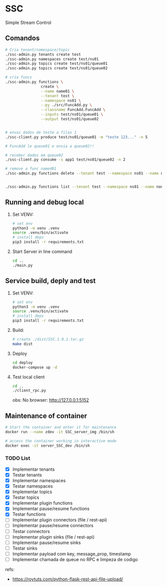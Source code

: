 # SSC
Simple Stream Control

## Comandos 
```bash
# Cria tenant/namespace/topic 
./ssc-admin.py tenants create test
./ssc-admin.py namespaces create test/ns01
./ssc-admin.py topics create test/ns01/queue01
./ssc-admin.py topics create test/ns01/queue02

# cria funcs
./ssc-admin.py functions \
                create \
                --name name01 \
                --tenant test \
                --namespace ns01 \
                --py ./src/FuncAdd.py \
                --classname FuncAdd.FuncAdd \
                --inputs test/ns01/queue01 \
                --output test/ns01/queue02


# envai dados de teste a filas 1
./ssc-client.py produce test/ns01/queue01 -m "teste 123..." -n 5

# FuncAdd le queue01 e envia a queue02!!

# receber dados em queue02
./ssc-client.py consume -s app1 test/ns01/queue02 -n 2

# remove a func named01
./ssc-admin.py functions delete --tenant test --namespace ns01 --name name01


./ssc-admin.py functions list --tenant test --namespace ns01 --name none
```



## Running and debug local
1. Set VENV:
    ```bash
    # set env
    python3 -m venv .venv
    source .venv/bin/activate
    # install deps
    pip3 install -r requirements.txt
    ```

2. Start Server in line command
    ```bash
    cd ..
    ./main.py
    ```

## Service build, deply and test
1. Set VENV:
    ```bash
    # set env
    python3 -m venv .venv
    source .venv/bin/activate
    # install deps
    pip3 install -r requirements.txt
    ```

2. Build:
    ```bash
    # create ./dist/SSC.1.0.1.tar.gz
    make dist
    ```

3. Deploy
    ```bash
    cd deploy
    docker-compose up -d
    ```

4. Test local client
    ```bash
    cd ..
    ./client_rpc.py
    ```
    obs: No browser: http://127.0.0.1:5152 

## Maintenance of container
```bash
# Start the container and enter it for maintenance
docker run --name zdev -it SSC_server_img /bin/sh

# access the container working in interactive mode
docker exec -it server_SSC_dev /bin/sh
```

### TODO List
- [x] Implementar tenants
- [x] Testar tenants
- [x] Implementar namespaces
- [x] Testar namespaces
- [x] Implementar topics
- [x] Testar topics
- [x] Implementar plugin functions
- [x] Implementar pause/resume functions
- [x] Testar functions
- [ ] Implementar plugin connectors (file / rest-api)
- [ ] Implementar pause/resume connectors
- [ ] Testar connectors
- [ ] Implementar plugin sinks (file / rest-api)
- [ ] Implementar pause/resume sinks
- [ ] Testar sinks
- [ ] Implementar payload com key, message_prop, timestamp
- [ ] Implementar chamada de queue no RPC e limpeza de codigo

refs: 
- https://roytuts.com/python-flask-rest-api-file-upload/